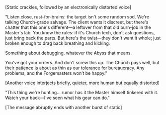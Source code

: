 [Static crackles, followed by an electronically distorted voice]

"Listen close, rust-for-brains: the target isn't some random sod. We're talking Church-grade salvage. The client wants it discreet, but there's chatter that this one's different—a leftover from that old burn-job in the Master's lab. You know the rules: if it's Church tech, don't ask questions, just bring back the parts. But here's the twist—they don't want it whole; just broken enough to drag back breathing and kicking.

Something about debugging, whatever the Abyss that means.

You've got your orders. And don't screw this up. The Church pays well, but their patience is about as thin as our tolerance for bureaucracy. Any problems, and the Forgemasters won’t be happy."

[Another voice interjects briefly, quieter, more human but equally distorted]

"This thing we're hunting... rumor has it the Master himself tinkered with it. Watch your back—I've seen what his gear can do."

[The message abruptly ends with another burst of static]